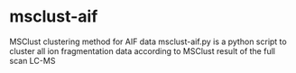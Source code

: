 # msclust-aif
MSClust clustering method for AIF data
msclust-aif.py is a python script to cluster all ion fragmentation data according to MSClust result of the full scan LC-MS 

